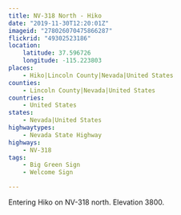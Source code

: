```yaml
---
title: NV-318 North - Hiko
date: "2019-11-30T12:20:01Z"
imageid: "278026070475866287"
flickrid: "49302523186"
location:
    latitude: 37.596726
    longitude: -115.223803
places:
    - Hiko|Lincoln County|Nevada|United States
counties:
    - Lincoln County|Nevada|United States
countries:
    - United States
states:
    - Nevada|United States
highwaytypes:
    - Nevada State Highway
highways:
    - NV-318
tags:
    - Big Green Sign
    - Welcome Sign

---
```

Entering Hiko on NV-318 north.  Elevation 3800.